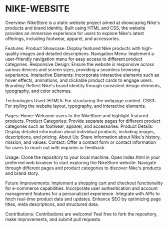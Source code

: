 # NIKE-WEBSITE

Overview:
NikeStore is a static website project aimed at showcasing Nike's products and brand identity. Built using HTML and CSS, the website provides an immersive experience for users to explore Nike's latest offerings, including footwear, apparel, and accessories.

Features:
Product Showcase: Display featured Nike products with high-quality images and detailed descriptions.
Navigation Menu: Implement a user-friendly navigation menu for easy access to different product categories.
Responsive Design: Ensure the website is responsive across various devices and screen sizes, providing a seamless browsing experience.
Interactive Elements: Incorporate interactive elements such as hover effects, animations, and clickable product cards to engage users.
Branding: Reflect Nike's brand identity through consistent design elements, typography, and color schemes.

Technologies Used:
HTML5: For structuring the webpage content.
CSS3: For styling the website layout, typography, and interactive elements.

Pages:
Home: Welcome users to the NikeStore and highlight featured products.
Product Categories: Provide separate pages for different product categories such as footwear, apparel, and accessories.
Product Details: Display detailed information about individual products, including images, descriptions, and pricing.
About Us: Share information about Nike's history, mission, and values.
Contact: Offer a contact form or contact information for users to reach out with inquiries or feedback.

Usage:
Clone the repository to your local machine.
Open index.html in your preferred web browser to start exploring the NikeStore website.
Navigate through different pages and product categories to discover Nike's products and brand story.

Future Improvements:
Implement a shopping cart and checkout functionality for e-commerce capabilities.
Incorporate user authentication and account management features for a personalized experience.
Integrate with APIs to fetch real-time product data and updates.
Enhance SEO by optimizing page titles, meta descriptions, and structured data.

Contributions:
Contributions are welcome! Feel free to fork the repository, make improvements, and submit pull requests.
